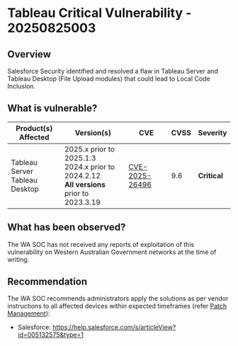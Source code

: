 # Tableau Critical Vulnerability - 20250825003

## Overview

Salesforce Security identified and resolved a flaw in Tableau Server and Tableau Desktop (File Upload modules) that could lead to Local Code Inclusion.

## What is vulnerable?

| Product(s) Affected              | Version(s)                                                                                  | CVE                                                               | CVSS | Severity     |
| -------------------------------- | ------------------------------------------------------------------------------------------- | ----------------------------------------------------------------- | ---- | ------------ |
| Tableau Server <br> Tableau Desktop | 2025.x prior to 2025.1.3 <br> 2024.x prior to 2024.2.12 <br> **All versions** prior to 2023.3.19 | [CVE-2025-26496](https://nvd.nist.gov/vuln/detail/CVE-2025-26496) | 9.6  | **Critical** |

## What has been observed?

The WA SOC has not received any reports of exploitation of this vulnerability on Western Australian Government networks at the time of writing.

## Recommendation

The WA SOC recommends administrators apply the solutions as per vendor instructions to all affected devices within expected timeframes (refer [Patch Management](../guidelines/patch-management.md)):

- Salesforce: <https://help.salesforce.com/s/articleView?id=005132575&type=1>
